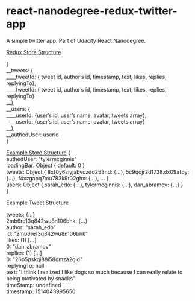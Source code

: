 # react-nanodegree-redux-twitter-app
A simple twitter app. Part of Udacity React Nanodegree.

<u>Redux Store Structure<br></u>

{<br>
__tweets: {<br>
____tweetId: { tweet id, author’s id, timestamp, text, likes, replies, replyingTo},<br>
____tweetId: { tweet id, author’s id, timestamp, text, likes, replies, replyingTo}<br>
__},<br>
__users: {<br>
____userId: {user’s id, user’s name, avatar, tweets array},<br>
____userId: {user’s id, user’s name, avatar, tweets array}<br>
__},<br>
__authedUser: userId<br>
}


<u>Example Store Structure</u>
{<br>
authedUser: "tylermcginnis"<br>
loadingBar: Object { default: 0 }<br>
tweets: Object { 8xf0y6ziyjabvozdd253nd: {…}, 5c9qojr2d1738zlx09afby: {…}, f4xzgapq7mu783k9t02ghx: {…}, … }<br>
users: Object { sarah_edo: {…}, tylermcginnis: {…}, dan_abramov: {…} }<br>
}

Example Tweet Structure

tweets: {…}<br>
​​2mb6re13q842wu8n106bhk: {…}<br>
​​​author: "sarah_edo"<br>
​​​id: "2mb6re13q842wu8n106bhk"<br>
​​​likes: (1) […]<br>
    ​​​​0: "dan_abramov"​​​​<br>
​​​replies: (1) […]<br>
    0: "26p5pskqi88i58qmza2gid"<br>
replyingTo: null<br>
​text: "I think I realized I like dogs so much because I can really relate to being motivated by snacks"<br>
​​​timeStamp: undefined<br>
​​​timestamp: 1514043995650<br>